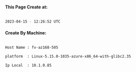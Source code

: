 
   
#### This Page Create at:

```bash

2023-04-15 - 12:26:52 UTC

```

#### Create By Machine:

```bash

Host Name : fv-az168-505

platform  : Linux-5.15.0-1035-azure-x86_64-with-glibc2.35

Ip Local  : 10.1.0.85

```

